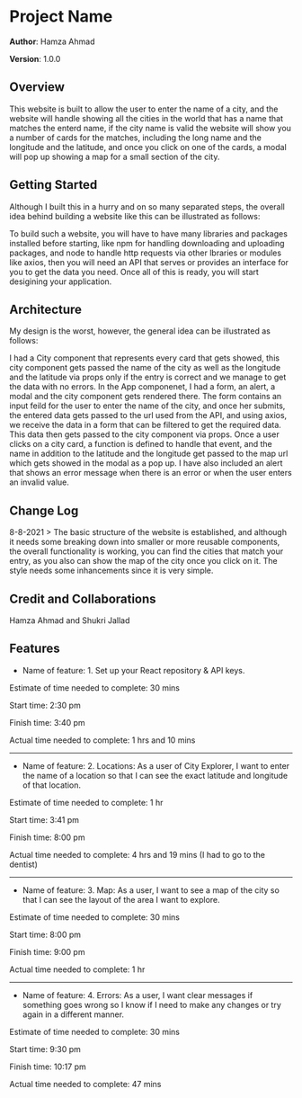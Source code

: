 # Project Name

**Author**: Hamza Ahmad

**Version**: 1.0.0 

## Overview
This website is built to allow the user to enter the name of a city, and the website will handle showing all the cities in the world that has a name that matches the enterd name, if the city name is valid the website will show you a number of cards for the matches, including the long name and the longitude and the latitude, and once you click on one of the cards, a modal will pop up showing a map for a small section of the city.

## Getting Started
Although I built this in a hurry and on so many separated steps, the overall idea behind building a website like this can be illustrated as follows:

To build such a website, you will have to have many libraries and packages installed before starting, like npm for handling downloading and uploading packages, and node to handle http requests via other lbraries or modules like axios, then you will need an API that serves or provides an interface for you to get the data you need. Once all of this is ready, you will start desigining your application.

## Architecture
My design is the worst, however, the general idea can be illustrated as follows:

I had a City component that represents every card that gets showed, this city component gets passed the name of the city as well as the longitude and the latitude via props only if the entry is correct and we manage to get the data with no errors. In the App componenet, I had a form, an alert, a modal and the city component gets rendered there. The form contains an input feild for the user to enter the name of the city, and once her submits, the entered data gets passed to the url used from the API, and using axios, we receive the data in a form that can be filtered to get the required data. This data then gets passed to the city component via props. Once a user clicks on a city card, a function is defined to handle that event, and the name in addition to the latitude and the longitude get passed to the map url which gets showed in the modal as a pop up. I have also included an alert that shows an error message when there is an error or when the user enters an invalid value.

## Change Log

8-8-2021 > The basic structure of the website is established, and although it needs some breaking down into smaller or more reusable components, the overall functionality is working, you can find the cities that match your entry, as you also can show the map of the city once you click on it. The style needs some inhancements since it is very simple.
## Credit and Collaborations

Hamza Ahmad and Shukri Jallad

## Features 

* Name of feature: 1. Set up your React repository & API keys.

Estimate of time needed to complete: 30 mins

Start time: 2:30 pm

Finish time: 3:40 pm

Actual time needed to complete: 1 hrs and 10 mins

-----------------------------------------------------------------------------------------------

* Name of feature: 2. Locations: As a user of City Explorer, I want to enter the name of a location so that I can see the exact latitude and longitude of that location.

Estimate of time needed to complete: 1 hr

Start time: 3:41 pm

Finish time: 8:00 pm

Actual time needed to complete: 4 hrs and 19 mins (I had to go to the dentist)

-----------------------------------------------------------------------------------------------

* Name of feature: 3. Map: As a user, I want to see a map of the city so that I can see the layout of the area I want to explore.

Estimate of time needed to complete: 30 mins

Start time: 8:00 pm

Finish time: 9:00 pm

Actual time needed to complete: 1 hr

-----------------------------------------------------------------------------------------------

* Name of feature: 4. Errors: As a user, I want clear messages if something goes wrong so I know if I need to make any changes or try again in a different manner.

Estimate of time needed to complete: 30 mins

Start time: 9:30 pm

Finish time: 10:17 pm

Actual time needed to complete: 47 mins
